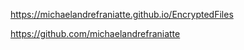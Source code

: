 ﻿https://michaelandrefraniatte.github.io/EncryptedFiles  
  
https://github.com/michaelandrefraniatte  